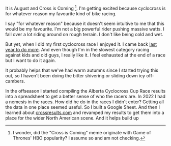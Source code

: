 It is August and Cross is Coming [^1]. I'm getting excited because cyclocross is for whatever reason my favourite kind of bike racing.

I say "for whatever reason" because it doesn't seem intuitive to me that this would be my favourite. I'm not a big powerful rider pushing massive watts. I fall over a lot riding around on rough terrain. I don't like being cold and wet.

But yet, when I did my first cyclocross race I enjoyed it. I came back [last year to do more](2211121613-cyclocross-season.md). And even though I'm in the slowest category racing against kids and old guys, I really like it. I feel exhausted at the end of a race but I want to do it again.

It probably helps that we've had warm autumns since I started trying this out, so I haven't been doing the bitter shivering or sliding down icy off-cambers.

In the offseason I started compiling the Alberta Cyclocross Cup Race results into a spreadsheet to get a better sense of who the racers are. In 2022 I had a nemesis in the races. How did he do in the races I didn't enter? Getting all the data in one place seemed useful. So I built a Google Sheet. And then I learned about [crossresults.com](https://crossreults.com) and revamped my results to get them into a place for the wider North American scene. And it helps build up

[^1]: I wonder, did the "Cross is Coming" meme originate with Game of Thrones' HBO popularity? I assume so and am not checking.